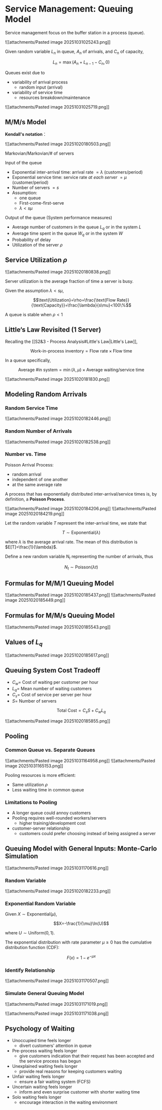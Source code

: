 # Service Management: Queuing Model
Service management focus on the buffer station in a process (queue).

![[attachments/Pasted image 20251031025243.png]]


Given random variable $L_{n}$ in queue, $A_{n}$ of arrivals, and $C_{n}$ of capacity,

$$L_{n}=\max(A_{n}+L_{n-1}-C_{n},0)$$

Queues exist due to

- variability of arrival process
	- random input (arrival)
- variability of service time
	- resources breakdown/maintenance

![[attachments/Pasted image 20251031025719.png]]

## M/M/s Model
**Kendall's notation**：

![[attachments/Pasted image 20251020180503.png]]

Markovian/Markovian/# of servers

Input of the queue

- Exponential inter-arrival time: arrival rate $=\lambda$ (customers/period)
- Exponential service time: service rate *at each server* $=\mu$ (customer/period)
- Number of servers $=s$
- Assumption:
	- one queue
	- First-come-first-serve
	- $\lambda<s\mu$

Output of the queue (System performance measures)

- Average number of customers in the queue $L_{q}$ or in the system $L$
- Average time spent in the queue $W_{q}$ or in the system $W$
- Probability of delay
- Utilization of the server $\rho$

## Service Utilization $\rho$
![[attachments/Pasted image 20251020180838.png]]

Server utilization is the average fraction of time a server is busy.

Given the assumption $\lambda<s\mu$,

$$\text{Utilization}=\rho=\frac{\text{Flow Rate}}{\text{Capacity}}=\frac{\lambda}{s\mu}<100\%$$

A queue is stable when $\rho<1$

## Little‘s Law Revisited (1 Server)
Recalling the [[S2&3 - Process Analysis#Little's Law|Little's Law]],

$$\text{Work-in-process inventory}=\text{Flow rate}\times \text{Flow time}$$

In a queue specifically,

$$\text{Average \# in system}=\min(\lambda,\mu)\times \text{Average waiting/service time}$$

![[attachments/Pasted image 20251020181830.png]]
## Modeling Random Arrivals
### Random Service Time
![[attachments/Pasted image 20251020182446.png]]
### Random Number of Arrivals
![[attachments/Pasted image 20251020182538.png]]
### Number vs. Time
Poisson Arrival Process:

- random arrival
- independent of one another
- at the same average rate

A process that has exponentially distributed inter-arrival/service times is, by definition, a **Poisson Process**.

![[attachments/Pasted image 20251020184206.png]]
![[attachments/Pasted image 20251020184219.png]]

Let the random variable $T$ represent the inter-arrival time, we state that

$$T\sim \text{Exponential}(\lambda)$$

where $\lambda$ is the average arrival rate. The mean of this distribution is $E[T]=\frac{1}{\lambda}$.

Define a new random variable $N_{t}$ representing the number of arrivals, thus

$$N_{t}\sim \text{Poisson}(\lambda t)$$

## Formulas for M/M/1 Queuing Model
![[attachments/Pasted image 20251020185437.png]]
![[attachments/Pasted image 20251020185449.png]]

## Formulas for M/M/s Queuing Model
![[attachments/Pasted image 20251020185543.png]]

## Values of $L_{q}$
![[attachments/Pasted image 20251020185617.png]]

## Queuing System Cost Tradeoff
- $C_{w}=$ Cost of waiting per customer per hour
- $L_{q}=$ Mean number of waiting customers
- $C_{s}=$ Cost of service per server per hour
- $S=$ Number of servers

$$\text{Total Cost}=C_{s}S+C_{w}L_{q}$$

![[attachments/Pasted image 20251020185855.png]]

## Pooling
### Common Queue vs. Separate Queues
![[attachments/Pasted image 20251031164958.png]]
![[attachments/Pasted image 20251031165153.png]]

Pooling resources is more efficient:

- Same utilization $\rho$
- Less waiting time in common queue

### Limitations to Pooling
- A longer queue could annoy customers
- Pooling requires well-rounded workers/servers
	- higher training/development cost
- customer-server relationship
	- customers could prefer choosing instead of being assigned a server
## Queuing Model with General Inputs: Monte-Carlo Simulation
![[attachments/Pasted image 20251031170616.png]]
### Random Variable
![[attachments/Pasted image 20251020182233.png]]
### Exponential Random Variable
Given $X\sim \text{Exponential}(\mu)$,

$$X=-\frac{1}{\mu}\ln(U)$$

where $U\sim \text{Uniform}(0,1)$. 

The exponential distribution with rate parameter $\mu\geq 0$ has the cumulative distribution function (CDF):

$$F(x)=1-e^{-\mu x}$$

### Identify Relationship
![[attachments/Pasted image 20251031170507.png]]

### Simulate General Queuing Model
![[attachments/Pasted image 20251031171019.png]]

![[attachments/Pasted image 20251031171038.png]]

## Psychology of Waiting
- Unoccupied time feels longer
	- divert customers' attention in queue
- Pre-process waiting feels longer
	- give customers indication that their request has been accepted and the service process has begun
- Unexplained waiting feels longer
	- provide real reasons for keeping customers waiting
- Unfair waiting feels longer
	- ensure a fair waiting system (FCFS)
- Uncertain waiting feels longer
	- inform and even surprise customer with shorter waiting time
- Solo waiting feels longer
	- encourage interaction in the waiting environment
